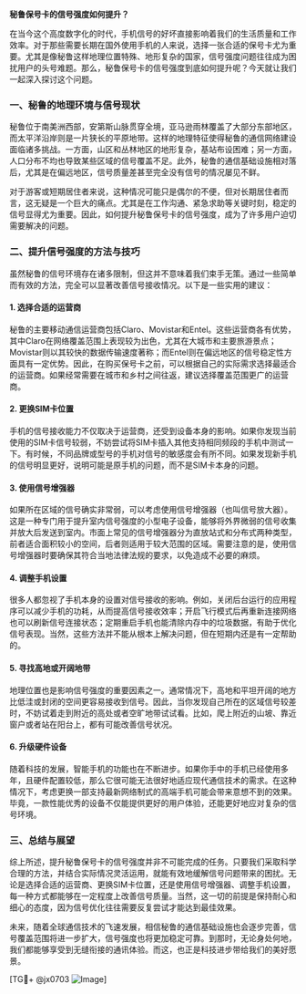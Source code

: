 **秘鲁保号卡的信号强度如何提升？**

在当今这个高度数字化的时代，手机信号的好坏直接影响着我们的生活质量和工作效率。对于那些需要长期在国外使用手机的人来说，选择一张合适的保号卡尤为重要。尤其是像秘鲁这样地理位置特殊、地形复杂的国家，信号强度问题往往成为困扰用户的头号难题。那么，秘鲁保号卡的信号强度到底如何提升呢？今天就让我们一起深入探讨这个问题。

### 一、秘鲁的地理环境与信号现状

秘鲁位于南美洲西部，安第斯山脉贯穿全境，亚马逊雨林覆盖了大部分东部地区，而太平洋沿岸则是一片狭长的平原地带。这样的地理特征使得秘鲁的通信网络建设面临诸多挑战。一方面，山区和丛林地区的地形复杂，基站布设困难；另一方面，人口分布不均也导致某些区域的信号覆盖不足。此外，秘鲁的通信基础设施相对落后，尤其是在偏远地区，信号质量差甚至完全没有信号的情况屡见不鲜。

对于游客或短期居住者来说，这种情况可能只是偶尔的不便，但对长期居住者而言，这无疑是一个巨大的痛点。尤其是在工作沟通、紧急求助等关键时刻，稳定的信号显得尤为重要。因此，如何提升秘鲁保号卡的信号强度，成为了许多用户迫切需要解决的问题。

### 二、提升信号强度的方法与技巧

虽然秘鲁的信号环境存在诸多限制，但这并不意味着我们束手无策。通过一些简单而有效的方法，完全可以显著改善信号接收情况。以下是一些实用的建议：

#### 1. **选择合适的运营商**
   秘鲁的主要移动通信运营商包括Claro、Movistar和Entel。这些运营商各有优势，其中Claro在网络覆盖范围上表现较为出色，尤其在大城市和主要旅游景点；Movistar则以其较快的数据传输速度著称；而Entel则在偏远地区的信号稳定性方面具有一定优势。因此，在购买保号卡之前，可以根据自己的实际需求选择最适合的运营商。如果经常需要在城市和乡村之间往返，建议选择覆盖范围更广的运营商。

#### 2. **更换SIM卡位置**
   手机的信号接收能力不仅取决于运营商，还受到设备本身的影响。如果你发现当前使用的SIM卡信号较弱，不妨尝试将SIM卡插入其他支持相同频段的手机中测试一下。有时候，不同品牌或型号的手机对信号的敏感度会有所不同。如果发现新手机的信号明显更好，说明可能是原手机的问题，而不是SIM卡本身的问题。

#### 3. **使用信号增强器**
   如果所在区域的信号确实非常弱，可以考虑使用信号增强器（也叫信号放大器）。这是一种专门用于提升室内信号强度的小型电子设备，能够将外界微弱的信号收集并放大后发送到室内。市面上常见的信号增强器分为直放站式和分布式两种类型，前者适合面积较小的空间，后者则适用于较大范围的区域。需要注意的是，使用信号增强器时要确保其符合当地法律法规的要求，以免造成不必要的麻烦。

#### 4. **调整手机设置**
   很多人都忽视了手机本身的设置对信号接收的影响。例如，关闭后台运行的应用程序可以减少手机的功耗，从而提高信号接收效率；开启飞行模式后再重新连接网络也可以刷新信号连接状态；定期重启手机也能清除内存中的垃圾数据，有助于优化信号表现。当然，这些方法并不能从根本上解决问题，但在短期内还是有一定帮助的。

#### 5. **寻找高地或开阔地带**
   地理位置也是影响信号强度的重要因素之一。通常情况下，高地和平坦开阔的地方比低洼或封闭的空间更容易接收到信号。因此，当你发现自己所在的区域信号较差时，不妨试着走到附近的高处或者空旷地带试试看。比如，爬上附近的山坡、靠近窗户或者站在阳台上，都有可能改善信号状况。

#### 6. **升级硬件设备**
   随着科技的发展，智能手机的功能也在不断进步。如果你手中的手机已经使用多年，且硬件配置较低，那么它很可能无法很好地适应现代通信技术的需求。在这种情况下，考虑更换一部支持最新网络制式的高端手机可能会带来意想不到的效果。毕竟，一款性能优秀的设备不仅能提供更好的用户体验，还能更好地应对复杂的信号环境。

### 三、总结与展望

综上所述，提升秘鲁保号卡的信号强度并非不可能完成的任务。只要我们采取科学合理的方法，并结合实际情况灵活运用，就能有效地缓解信号问题带来的困扰。无论是选择合适的运营商、更换SIM卡位置，还是使用信号增强器、调整手机设置，每一种方式都能够在一定程度上改善信号质量。当然，这一切的前提是保持耐心和细心的态度，因为信号优化往往需要反复尝试才能达到最佳效果。

未来，随着全球通信技术的飞速发展，相信秘鲁的通信基础设施也会逐步完善，信号覆盖范围将进一步扩大，信号强度也将更加稳定可靠。到那时，无论身处何地，我们都能够享受到无缝衔接的通讯体验。而这，也正是科技进步带给我们的美好愿景。

[TG💪+ @jx0703 ![Image](https://github.com/user-attachments/assets/dbca1d08-cadb-493c-b0ec-ad6f7a83f270)]